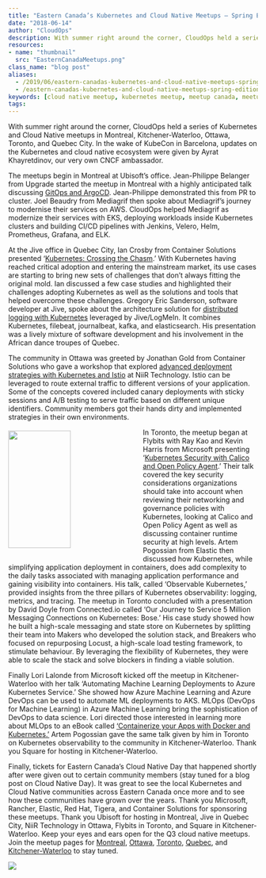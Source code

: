 ```yaml
---
title: "Eastern Canada’s Kubernetes and Cloud Native Meetups – Spring Edition 2019"
date: "2018-06-14"
author: "CloudOps"
description: With summer right around the corner, CloudOps held a series of Kubernetes and Cloud Native meetups in Montreal, Kitchener-Waterloo, Ottawa, Toronto, and Quebec City.
resources:
- name: "thumbnail"
  src: "EasternCanadaMeetups.png"
class_name: "blog post"
aliases: 
  - /2019/06/eastern-canadas-kubernetes-and-cloud-native-meetups-spring-edition-2019/
  - /eastern-canadas-kubernetes-and-cloud-native-meetups-spring-edition-2019/
keywords: [cloud native meetup, kubernetes meetup, meetup canada, meetup montreal, kubernetes]
tags:
---
```


<p>With summer right around the corner, CloudOps held a series of Kubernetes and Cloud Native meetups in Montreal, Kitchener-Waterloo, Ottawa, Toronto, and Quebec City. In the wake of KubeCon in Barcelona, updates on the Kubernetes and cloud native ecosystem were given by Ayrat Khayretdinov, our very own CNCF ambassador.</p>

<p>The meetups begin in Montreal at Ubisoft’s office. Jean-Philippe Belanger from Upgrade started the meetup in Montreal with a highly anticipated talk discussing <a href="https://www.slideshare.net/CloudOps2005/gitops-with-argocd">GitOps and ArgoCD</a>. Jean-Philippe demonstrated this from PR to cluster. Joel Beaudry from Mediagrif then spoke about Mediagrif’s journey to modernise their services on AWS. CloudOps helped Mediagrif as modernize their services with EKS, deploying workloads inside Kubernetes clusters and building CI/CD pipelines with Jenkins, Velero, Helm, Prometheus, Grafana, and ELK.</p>

<p>At the Jive office in Quebec City, Ian Crosby from Container Solutions presented ‘<a href="https://www.slideshare.net/CloudOps2005/kubernetes-crossing-the-chasm">Kubernetes: Crossing the Chasm</a>.’ With Kubernetes having reached critical adoption and entering the mainstream market, its use cases are starting to bring new sets of challenges that don’t always fitting the original mold. Ian discussed a few case studies and highlighted their challenges adopting Kubernetes as well as the solutions and tools that helped overcome these challenges. Gregory Eric Sanderson, software developer at Jive, spoke about the architecture solution for <a href="https://www.slideshare.net/CloudOps2005/distributed-logging-with-kubernetes">distributed logging with Kubernetes</a> leveraged by Jive/LogMeIn. It combines Kubernetes, filebeat, journalbeat, kafka, and elasticsearch. His presentation was a lively mixture of software development and his involvement in the African dance troupes of Quebec.</p>

<p>The community in Ottawa was greeted by Jonathan Gold from Container Solutions who gave a workshop that explored <a href="https://www.slideshare.net/CloudOps2005/advanced-deployment-strategies-with-kubernetes-and-istio">advanced deployment strategies with Kubernetes and Istio</a> at NiiR Technology. Istio can be leveraged to route external traffic to different versions of your application. Some of the concepts covered included canary deployments with sticky sessions and A/B testing to serve traffic based on different unique identifiers. Community members got their hands dirty and implemented strategies in their own environments.</p>

<div class="wp-block-image"><img style="width: 50%; float: left; margin: 5px 20px 20px 0;" src="/images/blog/post/D8ag4ZwXoAE1rHK.jpg" alt="" class="wp-image-9180" width="316" height="237"></div>

<p>In Toronto, the meetup began at Flybits with Ray Kao and Kevin Harris from Microsoft presenting ‘<a href="https://www.slideshare.net/CloudOps2005/kubernetes-security-with-calico-and-open-policy-agent">Kubernetes Security with Calico and Open Policy Agent</a>.’ Their talk covered the key security considerations organizations should take into account when reviewing their networking and governance policies with Kubernetes, looking at Calico and Open Policy Agent as well as discussing container runtime security at high levels. Artem Pogossian from Elastic then discussed how Kubernetes, while simplifying application deployment in containers, does add complexity to the daily tasks associated with managing application performance and gaining visibility into containers. His talk, called ‘Observable Kubernetes,’ provided insights from the three pillars of Kubernetes observability: logging, metrics, and tracing. The meetup in Toronto concluded with a presentation by David Doyle from Connected.io called ‘Our Journey to Service 5 Million Messaging Connections on Kubernetes: Bose.’ His case study showed how he built a high-scale messaging and state store on Kubernetes by splitting their team into Makers who developed the solution stack, and Breakers who focused on repurposing Locust, a high-scale load testing framework, to stimulate behaviour. By leveraging the flexibility of Kubernetes, they were able to scale the stack and solve blockers in finding a viable solution.</p>

<p>Finally Lori Lalonde from Microsoft kicked off the meetup in Kitchener-Waterloo with her talk ‘Automating Machine Learning Deployments to Azure Kubernetes Service.’ She showed how Azure Machine Learning and Azure DevOps can be used to automate ML deployments to AKS. MLOps (DevOps for Machine Learning) in Azure Machine Learning bring the sophistication of DevOps to data science. Lori directed those interested in learning more about MLOps to an eBook called <a href="http://aka.ms/DockerK8s">‘Containerize your Apps with Docker and Kubernetes.’</a> Artem Pogossian gave the same talk given by him in Toronto on Kubernetes observability to the community in Kitchener-Waterloo. Thank you Square for hosting in Kitchener-Waterloo.</p>

<p>Finally, tickets for Eastern Canada’s Cloud Native Day that happened shortly after were given out to certain community members (stay tuned for a blog post on Cloud Native Day). It was great to see the local Kubernetes and Cloud Native communities across Eastern Canada once more and to see how these communities have grown over the years. Thank you Microsoft, Rancher, Elastic, Red Hat, Tigera, and Container Solutions for sponsoring these meetups. Thank you Ubisoft for hosting in Montreal, Jive in Quebec City, NiiR Technology in Ottawa, Flybits in Toronto, and Square in Kitchener-Waterloo. Keep your eyes and ears open for the Q3 cloud native meetups. Join the meetup pages for <a href="https://www.meetup.com/Kubernetes-Montreal">Montreal</a>, <a href="https://www.meetup.com/Kubernetes-Ottawa">Ottawa</a>, <a href="https://www.meetup.com/Kubernetes-Toronto">Toronto</a>, <a href="https://www.meetup.com/Kubernetes-Quebec">Quebec</a>, and <a href="https://www.meetup.com/Kubernetes-Kitchener-Waterloo">Kitchener-Waterloo</a> to stay tuned.</p>

<div class="row">
    <div class="col-xl-8 offset-xl-2 col-lg-10 offset-lg-1 col-md-10 offset-md-1 col-sm-12 col-xs-12 cta-image">
      <img src="/images/blog/cta/white-paper.jpeg">
    </div>
</div>